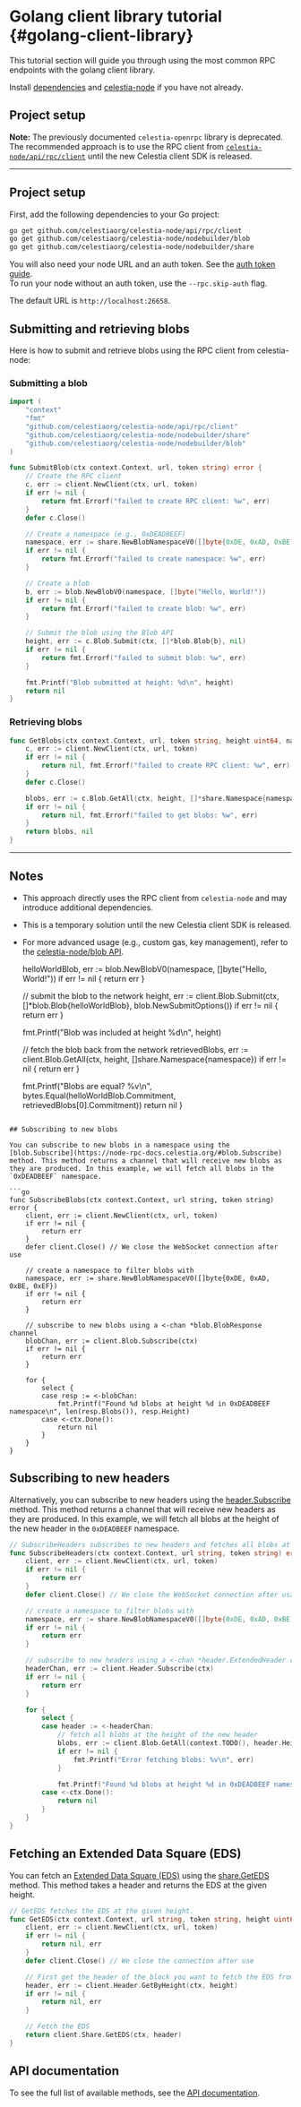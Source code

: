 # Golang client library tutorial {#golang-client-library}

This tutorial section will guide you through using the most common RPC endpoints with the golang client library.

Install [dependencies](/how-to-guides/environment.md) and
[celestia-node](/how-to-guides/celestia-node.md) if you have
not already.

## Project setup

**Note:** The previously documented `celestia-openrpc` library is deprecated. The recommended approach is to use the RPC client from [`celestia-node/api/rpc/client`](https://github.com/celestiaorg/celestia-node/blob/main/api/rpc/client/client.go) until the new Celestia client SDK is released.

---

## Project setup

First, add the following dependencies to your Go project:

```bash
go get github.com/celestiaorg/celestia-node/api/rpc/client
go get github.com/celestiaorg/celestia-node/nodebuilder/blob
go get github.com/celestiaorg/celestia-node/nodebuilder/share
```

You will also need your node URL and an auth token. See the [auth token guide](/tutorials/node-tutorial.md#auth-token).  
To run your node without an auth token, use the `--rpc.skip-auth` flag.

The default URL is `http://localhost:26658`.

## Submitting and retrieving blobs

Here is how to submit and retrieve blobs using the RPC client from celestia-node:

### Submitting a blob

```go
import (
    "context"
    "fmt"
    "github.com/celestiaorg/celestia-node/api/rpc/client"
    "github.com/celestiaorg/celestia-node/nodebuilder/share"
    "github.com/celestiaorg/celestia-node/nodebuilder/blob"
)

func SubmitBlob(ctx context.Context, url, token string) error {
    // Create the RPC client
    c, err := client.NewClient(ctx, url, token)
    if err != nil {
        return fmt.Errorf("failed to create RPC client: %w", err)
    }
    defer c.Close()

    // Create a namespace (e.g., 0xDEADBEEF)
    namespace, err := share.NewBlobNamespaceV0([]byte{0xDE, 0xAD, 0xBE, 0xEF})
    if err != nil {
        return fmt.Errorf("failed to create namespace: %w", err)
    }

    // Create a blob
    b, err := blob.NewBlobV0(namespace, []byte("Hello, World!"))
    if err != nil {
        return fmt.Errorf("failed to create blob: %w", err)
    }

    // Submit the blob using the Blob API
    height, err := c.Blob.Submit(ctx, []*blob.Blob{b}, nil)
    if err != nil {
        return fmt.Errorf("failed to submit blob: %w", err)
    }

    fmt.Printf("Blob submitted at height: %d\n", height)
    return nil
}
```

### Retrieving blobs

```go
func GetBlobs(ctx context.Context, url, token string, height uint64, namespace *share.Namespace) ([]*blob.Blob, error) {
    c, err := client.NewClient(ctx, url, token)
    if err != nil {
        return nil, fmt.Errorf("failed to create RPC client: %w", err)
    }
    defer c.Close()

    blobs, err := c.Blob.GetAll(ctx, height, []*share.Namespace{namespace})
    if err != nil {
        return nil, fmt.Errorf("failed to get blobs: %w", err)
    }
    return blobs, nil
}
```

---

## Notes

- This approach directly uses the RPC client from `celestia-node` and may introduce additional dependencies.
- This is a temporary solution until the new Celestia client SDK is released.
- For more advanced usage (e.g., custom gas, key management), refer to the [celestia-node/blob API](https://github.com/celestiaorg/celestia-node/blob/main/nodebuilder/blob/api.go).

    helloWorldBlob, err := blob.NewBlobV0(namespace, []byte("Hello, World!"))
    if err != nil {
        return err
    }

    // submit the blob to the network
    height, err := client.Blob.Submit(ctx, []*blob.Blob{helloWorldBlob}, blob.NewSubmitOptions())
    if err != nil {
        return err
    }

    fmt.Printf("Blob was included at height %d\n", height)

    // fetch the blob back from the network
    retrievedBlobs, err := client.Blob.GetAll(ctx, height, []share.Namespace{namespace})
    if err != nil {
        return err
    }

    fmt.Printf("Blobs are equal? %v\n", bytes.Equal(helloWorldBlob.Commitment, retrievedBlobs[0].Commitment))
    return nil
}
```

## Subscribing to new blobs

You can subscribe to new blobs in a namespace using the [blob.Subscribe](https://node-rpc-docs.celestia.org/#blob.Subscribe) method. This method returns a channel that will receive new blobs as they are produced. In this example, we will fetch all blobs in the `0xDEADBEEF` namespace.

```go
func SubscribeBlobs(ctx context.Context, url string, token string) error {
    client, err := client.NewClient(ctx, url, token)
    if err != nil {
        return err
    }
    defer client.Close() // We close the WebSocket connection after use

    // create a namespace to filter blobs with
    namespace, err := share.NewBlobNamespaceV0([]byte{0xDE, 0xAD, 0xBE, 0xEF})
    if err != nil {
        return err
    }

    // subscribe to new blobs using a <-chan *blob.BlobResponse channel
    blobChan, err := client.Blob.Subscribe(ctx)
    if err != nil {
        return err
    }

    for {
        select {
        case resp := <-blobChan:
            fmt.Printf("Found %d blobs at height %d in 0xDEADBEEF namespace\n", len(resp.Blobs()), resp.Height)
        case <-ctx.Done():
            return nil
        }
    }
}
```

## Subscribing to new headers

Alternatively, you can subscribe to new headers using the [header.Subscribe](https://node-rpc-docs.celestia.org/#header.Subscribe) method. This method returns a channel that will receive new headers as they are produced. In this example, we will fetch all blobs at the height of the new header in the `0xDEADBEEF` namespace.

```go
// SubscribeHeaders subscribes to new headers and fetches all blobs at the height of the new header in the 0xDEADBEEF namespace.
func SubscribeHeaders(ctx context.Context, url string, token string) error {
    client, err := client.NewClient(ctx, url, token)
    if err != nil {
        return err
    }
    defer client.Close() // We close the WebSocket connection after usage

    // create a namespace to filter blobs with
    namespace, err := share.NewBlobNamespaceV0([]byte{0xDE, 0xAD, 0xBE, 0xEF})
    if err != nil {
        return err
    }

    // subscribe to new headers using a <-chan *header.ExtendedHeader channel
    headerChan, err := client.Header.Subscribe(ctx)
    if err != nil {
        return err
    }

    for {
        select {
        case header := <-headerChan:
            // fetch all blobs at the height of the new header
            blobs, err := client.Blob.GetAll(context.TODO(), header.Height(), []share.Namespace{namespace})
            if err != nil {
                fmt.Printf("Error fetching blobs: %v\n", err)
            }

            fmt.Printf("Found %d blobs at height %d in 0xDEADBEEF namespace\n", len(blobs), header.Height())
        case <-ctx.Done():
            return nil
        }
    }
}
```

## Fetching an Extended Data Square (EDS)

You can fetch an [Extended Data Square (EDS)](https://celestiaorg.github.io/celestia-app/specs/data_structures.html#erasure-coding) using the [share.GetEDS](https://node-rpc-docs.celestia.org/#share.GetEDS) method. This method takes a header and returns the EDS at the given height.

```go
// GetEDS fetches the EDS at the given height.
func GetEDS(ctx context.Context, url string, token string, height uint64) (*rsmt2d.ExtendedDataSquare, error) {
    client, err := client.NewClient(ctx, url, token)
    if err != nil {
        return nil, err
    }
    defer client.Close() // We close the connection after use

    // First get the header of the block you want to fetch the EDS from
    header, err := client.Header.GetByHeight(ctx, height)
    if err != nil {
        return nil, err
    }

    // Fetch the EDS
    return client.Share.GetEDS(ctx, header)
}
```

## API documentation

To see the full list of available methods, see the [API documentation](https://node-rpc-docs.celestia.org/).
